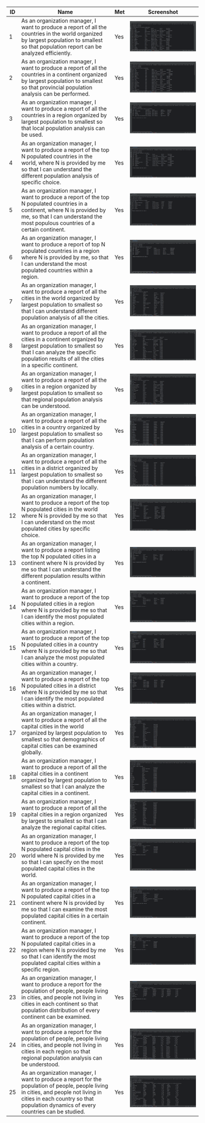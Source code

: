 | ID | Name | Met | Screenshot |
|----|---------------------|-----|------------|
| 1  | As an organization manager, I want to produce a report of all the countries in the world organized by largest population to smallest so that population report can be analyzed efficiently. | Yes | <img src="images/issue01.PNG"> |
| 2  | As an organization manager, I want to produce a report of all the countries in a continent organized by largest population to smallest so that provincial population analysis can be performed. | Yes | <img src="images/issue02.PNG"> |
| 3  | As an organization manager, I want to produce a report of all the countries in a region organized by largest population to smallest so that local population analysis can be used. | Yes | <img src="images/issue03.PNG"> |
| 4  | As an organization manager, I want to produce a report of the top N populated countries in the world, where N is provided by me so that I can understand the different population analysis of specific choice. | Yes | <img src="images/issue04.PNG"> |
| 5  | As an organization manager, I want to produce a report of the top N populated countries in a continent, where N is provided by me, so that I can understand the most populous countries of a certain continent. | Yes | <img src="images/issue05.PNG"> |
| 6  | As an organization manager, I want to produce a report of top N populated countries in a region where N is provided by me, so that I can understand the most populated countries within a region. | Yes | <img src="images/issue06.PNG"> |
| 7  | As an organization manager, I want to produce a report of all the cities in the world organized by largest population to smallest so that I can understand different population analysis of all the cities. | Yes | <img src="images/issue07.PNG"> |
| 8  | As an organization manager, I want to produce a report of all the cities in a continent organized by largest population to smallest so that I can analyze the specific population results of all the cities in a specific continent. | Yes | <img src="images/issue08.PNG"> |
| 9  | As an organization manager, I want to produce a report of all the cities in a region organized by largest population to smallest so that regional population analysis can be understood. | Yes | <img src="images/issue09.PNG"> |
| 10  | As an organization manager, I want to produce a report of all the cities in a country organized by largest population to smallest so that I can perform population analysis of a certain country. | Yes | <img src="images/issue10.PNG"> |
| 11  | As an organization manager, I want to produce a report of all the cities in a district organized by largest population to smallest so that i can understand the different population numbers by locally. | Yes | <img src="images/issue11.PNG"> |
| 12  | As an organization manager, I want to produce a report of the top N populated cities in the world where N is provided by me so that I can understand on the most populated cities by specific choice. | Yes | <img src="images/issue12.PNG"> |
| 13  | As an organization manager, I want to produce a report listing the top N populated cities in a continent where N is provided by me so that I can understand the different population results within a continent. | Yes | <img src="images/issue13.PNG"> |
| 14  | As an organization manager, I want to produce a report of the top N populated cities in a region where N is provided by me so that I can identify the most populated cities within a region. | Yes | <img src="images/issue14.PNG"> |
| 15  | As an organization manager, I want to produce a report of the top N populated cities in a country where N is provided by me so that I can analyze the most populated cities within a country. | Yes | <img src="images/issue15.PNG"> |
| 16  | As an organization manager, I want to produce a report of the top N populated cities in a district where N is provided by me so that I can identify the most populated cities within a district. | Yes | <img src="images/issue16.PNG"> |
| 17  | As an organization manager, I want to produce a report of all the capital cities in the world organized by largest population to smallest so that demographics of capital cities can be examined globally. | Yes | <img src="images/issue17.PNG"> |
| 18  | As an organization manager, I want to produce a report of all the capital cities in a continent organized by largest population to smallest so that I can analyze the capital cities in a continent. | Yes | <img src="images/issue18.PNG"> |
| 19  | As an organization manager, I want to produce a report of all the capital cities in a region organized by largest to smallest so that I can analyze the regional capital cities. | Yes | <img src="images/issue19.PNG"> |
| 20  | As an organization manager, I want to produce a report of the top N populated capital cities in the world where N is provided by me so that I can specify on the most populated capital cities in the world. | Yes | <img src="images/issue20.PNG"> |
| 21  | As an organization manager, I want to produce a report of the top N populated capital cities in a continent where N is provided by me so that I can examine the most populated capital cities in a certain continent. | Yes | <img src="images/issue21.PNG"> |
| 22  | As an organization manager, I want to produce a report of the top N populated capital cities in a region where N is provided by me so that I can identify the most populated capital cities within a specific region. | Yes | <img src="images/issue22.PNG"> | 
| 23  | As an organization manager, I want to produce a report for the population of people, people living in cities, and people not living in cities in each continent so that population distribution of every continent can be examined. | Yes | <img src="images/issue23.PNG"> |
| 24  | As an organization manager, I want to produce a report for the population of people, people living in cities, and people not living in cities in each region so that regional population analysis can be understood. | Yes | <img src="images/issue24.PNG"> |
| 25  | As an organization manager, I want to produce a report for the population of people, people living in cities, and people not living in cities in each country so that population dynamics of every countries can be studied. | Yes | <img src="images/issue25.PNG"> |


